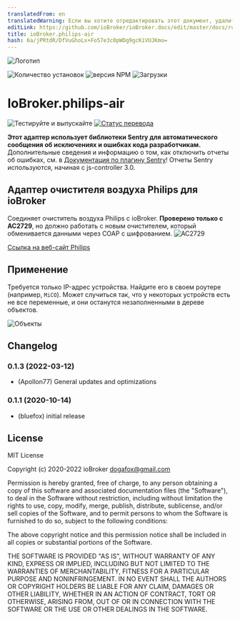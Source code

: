 ```yaml
---
translatedFrom: en
translatedWarning: Если вы хотите отредактировать этот документ, удалите поле «translationFrom», в противном случае этот документ будет снова автоматически переведен
editLink: https://github.com/ioBroker/ioBroker.docs/edit/master/docs/ru/adapterref/iobroker.philips-air/README.md
title: ioBroker.philips-air
hash: 6a/jPRtdR/DfVuGhoLx+Fo57e3c0pWDg9gcKiVUJKmo=
---
```

![Логотип](../../../en/adapterref/iobroker.philips-air/admin/philips-air.png)

![Количество установок](http://iobroker.live/badges/philips-air-stable.svg)
![версия NPM](http://img.shields.io/npm/v/iobroker.philips-air.svg)
![Загрузки](https://img.shields.io/npm/dm/iobroker.philips-air.svg)

# IoBroker.philips-air
![Тестируйте и выпускайте](https://github.com/iobroker-community-adapters/ioBroker.philips-air/workflows/Test%20and%20Release/badge.svg) [![Статус перевода](https://weblate.iobroker.net/widgets/adapters/-/philips-air/svg-badge.svg)](https://weblate.iobroker.net/engage/adapters/?utm_source=widget)

**Этот адаптер использует библиотеки Sentry для автоматического сообщения об исключениях и ошибках кода разработчикам.** Дополнительные сведения и информацию о том, как отключить отчеты об ошибках, см. в [Документация по плагину Sentry](https://github.com/ioBroker/plugin-sentry#plugin-sentry)! Отчеты Sentry используются, начиная с js-controller 3.0.

## Адаптер очистителя воздуха Philips для ioBroker
Соединяет очиститель воздуха Philips с ioBroker.
**Проверено только с AC2729**, но должно работать с новым очистителем, который обменивается данными через COAP с шифрованием.
![AC2729](../../../en/adapterref/iobroker.philips-air/img/device.png)

[Ссылка на веб-сайт Philips](https://www.philips.de/c-m-ho/luftreiniger-und-luftbefeuchter/kombi)

## Применение
Требуется только IP-адрес устройства. Найдите его в своем роутере (например, `MiCO`).
Может случиться так, что у некоторых устройств есть не все переменные, и они останутся незаполненными в дереве объектов.

![Объекты](../../../en/adapterref/iobroker.philips-air/img/objects.png)

## Changelog
### 0.1.3 (2022-03-12)
* (Apollon77) General updates and optimizations

### 0.1.1 (2020-10-14)
* (bluefox) initial release

## License
MIT License

Copyright (c) 2020-2022 ioBroker <dogafox@gmail.com>

Permission is hereby granted, free of charge, to any person obtaining a copy
of this software and associated documentation files (the "Software"), to deal
in the Software without restriction, including without limitation the rights
to use, copy, modify, merge, publish, distribute, sublicense, and/or sell
copies of the Software, and to permit persons to whom the Software is
furnished to do so, subject to the following conditions:

The above copyright notice and this permission notice shall be included in all
copies or substantial portions of the Software.

THE SOFTWARE IS PROVIDED "AS IS", WITHOUT WARRANTY OF ANY KIND, EXPRESS OR
IMPLIED, INCLUDING BUT NOT LIMITED TO THE WARRANTIES OF MERCHANTABILITY,
FITNESS FOR A PARTICULAR PURPOSE AND NONINFRINGEMENT. IN NO EVENT SHALL THE
AUTHORS OR COPYRIGHT HOLDERS BE LIABLE FOR ANY CLAIM, DAMAGES OR OTHER
LIABILITY, WHETHER IN AN ACTION OF CONTRACT, TORT OR OTHERWISE, ARISING FROM,
OUT OF OR IN CONNECTION WITH THE SOFTWARE OR THE USE OR OTHER DEALINGS IN THE
SOFTWARE.